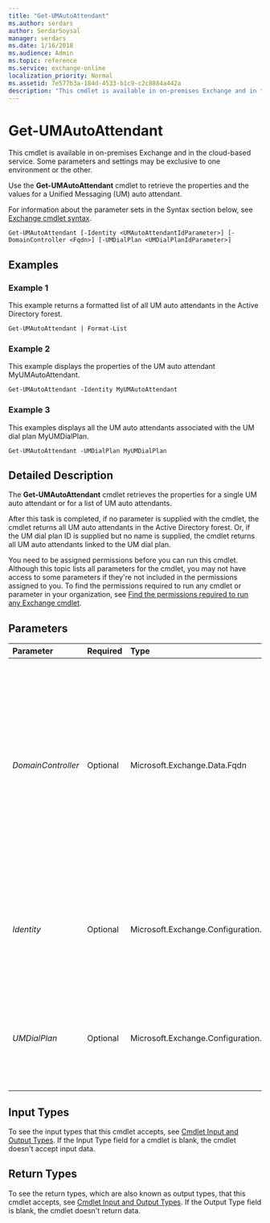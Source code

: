 ```yaml
---
title: "Get-UMAutoAttendant"
ms.author: serdars
author: SerdarSoysal
manager: serdars
ms.date: 1/16/2018
ms.audience: Admin
ms.topic: reference
ms.service: exchange-online
localization_priority: Normal
ms.assetid: 7e577b3a-184d-4533-b1c9-c2c8884a442a
description: "This cmdlet is available in on-premises Exchange and in the cloud-based service. Some parameters and settings may be exclusive to one environment or the other."
---
```


# Get-UMAutoAttendant

This cmdlet is available in on-premises Exchange and in the cloud-based service. Some parameters and settings may be exclusive to one environment or the other. 
  
Use the **Get-UMAutoAttendant** cmdlet to retrieve the properties and the values for a Unified Messaging (UM) auto attendant.
  
For information about the parameter sets in the Syntax section below, see [Exchange cmdlet syntax](https://technet.microsoft.com/library/bb123552.aspx). 
  
```
Get-UMAutoAttendant [-Identity <UMAutoAttendantIdParameter>] [-DomainController <Fqdn>] [-UMDialPlan <UMDialPlanIdParameter>]

```

## Examples
<a name="Examples"> </a>

### Example 1

This example returns a formatted list of all UM auto attendants in the Active Directory forest.
  
```
Get-UMAutoAttendant | Format-List
```

### Example 2

This example displays the properties of the UM auto attendant MyUMAutoAttendant.
  
```
Get-UMAutoAttendant -Identity MyUMAutoAttendant
```

### Example 3

This examples displays all the UM auto attendants associated with the UM dial plan MyUMDialPlan.
  
```
Get-UMAutoAttendant -UMDialPlan MyUMDialPlan
```

## Detailed Description
<a name="DetailedDescription"> </a>

The **Get-UMAutoAttendant** cmdlet retrieves the properties for a single UM auto attendant or for a list of UM auto attendants.
  
After this task is completed, if no parameter is supplied with the cmdlet, the cmdlet returns all UM auto attendants in the Active Directory forest. Or, if the UM dial plan ID is supplied but no name is supplied, the cmdlet returns all UM auto attendants linked to the UM dial plan.
  
You need to be assigned permissions before you can run this cmdlet. Although this topic lists all parameters for the cmdlet, you may not have access to some parameters if they're not included in the permissions assigned to you. To find the permissions required to run any cmdlet or parameter in your organization, see [Find the permissions required to run any Exchange cmdlet](https://technet.microsoft.com/library/mt432940.aspx).
  
## Parameters
<a name="DetailedDescription"> </a>

|**Parameter**|**Required**|**Type**|**Description**|
|:-----|:-----|:-----|:-----|
| _DomainController_ <br/> |Optional  <br/> |Microsoft.Exchange.Data.Fqdn  <br/> |This parameter is available only in on-premises Exchange.  <br/> The  _DomainController_ parameter specifies the domain controller that's used by this cmdlet to read data from or write data to Active Directory. You identify the domain controller by its fully qualified domain name (FQDN). For example, `dc01.contoso.com`.  <br/> |
| _Identity_ <br/> |Optional  <br/> |Microsoft.Exchange.Configuration.Tasks.UMAutoAttendantIdParameter  <br/> |The  _Identity_ parameter specifies the identifier for the UM auto attendant that's being viewed. This is the directory object ID for the UM auto attendant. <br/> |
| _UMDialPlan_ <br/> |Optional  <br/> |Microsoft.Exchange.Configuration.Tasks.UMDialPlanIdParameter  <br/> |The  _UMDialPlan_ parameter specifies whether to display all the UM auto attendants that are associated with the UM dial plan that's specified. <br/> |
   
## Input Types
<a name="InputTypes"> </a>

To see the input types that this cmdlet accepts, see [Cmdlet Input and Output Types](http://go.microsoft.com/fwlink/p/?linkId=616387). If the Input Type field for a cmdlet is blank, the cmdlet doesn't accept input data. 
  
## Return Types
<a name="ReturnTypes"> </a>

To see the return types, which are also known as output types, that this cmdlet accepts, see [Cmdlet Input and Output Types](http://go.microsoft.com/fwlink/p/?linkId=616387). If the Output Type field is blank, the cmdlet doesn't return data. 
  

